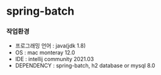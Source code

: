# spring-batch

### 작업환경

- 프로그래밍 언어 : java(jdk 1.8)
- OS : mac monteray 12.0
- IDE : intellij community 2021.03
- DEPENDENCY : spring-batch, h2 database or mysql 8.0
